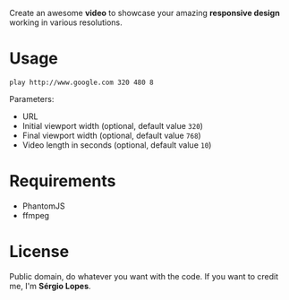 Create an awesome **video** to showcase your amazing **responsive design** working in various resolutions.

Usage
=====

    play http://www.google.com 320 480 8

Parameters:

* URL
* Initial viewport width (optional, default value `320`)
* Final viewport width (optional, default value `768`)
* Video length in seconds (optional, default value `10`)

Requirements
============

* PhantomJS
* ffmpeg

License
=======

Public domain, do whatever you want with the code. If you want to credit me, I'm **Sérgio Lopes**.